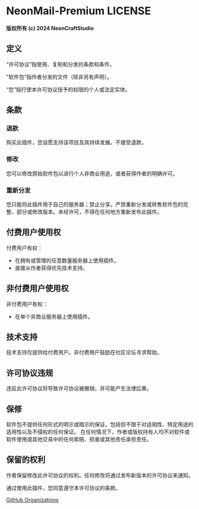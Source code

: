 # NeonMail-Premium LICENSE

**版权所有 (c) 2024 NeonCraftStudio**

## 定义
“许可协议”指使用、复制和分发的条款和条件。

“软件包”指作者分发的文件（除非另有声明）。

“您”指行使本许可协议授予的权限的个人或法定实体。

## 条款
### 退款
购买此插件，您自愿支持该项目及其持续发展。不接受退款。

### 修改
您可以修改原始软件包以进行个人非商业用途，或者获得作者的明确许可。

### 重新分发
您只能将此插件用于自己的服务器；禁止分享。严禁重新分发或转售软件包的完整、部分或修改版本。未经许可，不得在任何地方重新发布此插件。

## 付费用户使用权
付费用户有权：
- 在拥有或管理的任意数量服务器上使用插件。
- 直接从作者获得优先技术支持。

## 非付费用户使用权
非付费用户有权：
- 在单个非商业服务器上使用插件。

## 技术支持
技术支持仅提供给付费用户。非付费用户鼓励在社区论坛寻求帮助。

## 许可协议违规
违反此许可协议将导致许可协议被撤销，并可能产生法律后果。

## 保修
软件包不提供任何形式的明示或暗示的保证，包括但不限于对适销性、特定用途的适用性以及不侵权的任何保证。 
在任何情况下，作者或版权持有人均不对软件或软件使用或其他交易中的任何索赔、损害或其他责任承担责任。

## 保留的权利
作者保留修改此许可协议的权利。任何修改将通过发布新版本的许可协议来通知。

通过使用此插件，您同意遵守本许可协议的条款。

[GitHub Organizations](https://github.com/NeonCraftStudio)